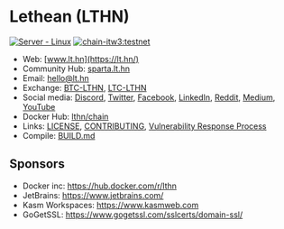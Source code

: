 

# Lethean (LTHN)

[![Server - Linux](https://github.com/letheanVPN/blockchain-iTw3/actions/workflows/server-build-linux.yml/badge.svg)](https://github.com/letheanVPN/blockchain-iTw3/actions/workflows/server-build-linux.yml)
[![chain-itw3:testnet](https://github.com/letheanVPN/blockchain-iTw3/actions/workflows/dockerhub-testnet.yml/badge.svg)](https://github.com/letheanVPN/blockchain-iTw3/actions/workflows/dockerhub-testnet.yml)

- Web: [www.lt.hn](https://lt.hn/)
- Community Hub: [sparta.lt.hn](https://sparta.lt.hn)
- Email: [hello@lt.hn](mailto:hello@lt.hn)
- Exchange: [BTC-LTHN](https://tradeogre.com/exchange/BTC-LTHN), [LTC-LTHN](https://tradeogre.com/exchange/LTC-LTHN)
- Social media: [Discord](https://discord.gg/6ARhyAc), [Twitter](https://twitter.com/letheanVPN), [Facebook](https://www.facebook.com/lethean.io/), [LinkedIn](https://www.linkedin.com/company/lethean/), [Reddit](https://www.reddit.com/r/Lethean), [Medium](https://medium.com/@letheanVPN), [YouTube](https://www.youtube.com/channel/UCKa_Nw7JysDxgcBJYnraUVA/featured?view_as=subscriber)
- Docker Hub: [lthn/chain](https://hub.docker.com/r/lthn/chain/tags?page=1&name=latest)
- Links: [LICENSE](LICENSE), [CONTRIBUTING](CONTRIBUTING.md), [Vulnerability Response Process](VULNERABILITY_RESPONSE_PROCESS.md)
- Compile: [BUILD.md](BUILD.md)




## Sponsors

- Docker inc: https://hub.docker.com/r/lthn
- JetBrains: https://www.jetbrains.com/
- Kasm Workspaces: https://www.kasmweb.com
- GoGetSSL: https://www.gogetssl.com/sslcerts/domain-ssl/
